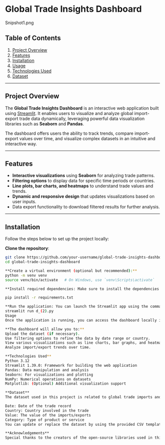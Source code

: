 # Global Trade Insights Dashboard

Snipshot1.png

## Table of Contents
1. [Project Overview](#project-overview)
2. [Features](#features)
3. [Installation](#installation)
4. [Usage](#usage)
5. [Technologies Used](#technologies-used)
6. [Dataset](#dataset)

---

## Project Overview

The **Global Trade Insights Dashboard** is an interactive web application built using [Streamlit](https://streamlit.io/). It enables users to visualize and analyze global import-export trade data dynamically, leveraging powerful data visualization libraries such as **Seaborn** and **Pandas**. 

The dashboard offers users the ability to track trends, compare import-export values over time, and visualize complex datasets in an intuitive and interactive way.

---

## Features

- **Interactive visualizations** using **Seaborn** for analyzing trade patterns.
- **Filtering options** to display data for specific time periods or countries.
- **Line plots, bar charts, and heatmaps** to understand trade values and trends.
- **Dynamic and responsive design** that updates visualizations based on user inputs.
- Data export functionality to download filtered results for further analysis.

---

## Installation

Follow the steps below to set up the project locally:

**Clone the repository**:
   ```bash
   git clone https://github.com/your-username/global-trade-insights-dashboard.git
   cd global-trade-insights-dashboard

**Create a virtual environment (optional but recommended):**
python -m venv venv
source venv/bin/activate   # On Windows, use `venv\Scripts\activate`

**Install required dependencies: Make sure to install the dependencies listed in requirements.txt.**

pip install -r requirements.txt

**Run the application: You can launch the Streamlit app using the command below:**
streamlit run d_(2).py
Usage
Once the application is running, you can access the dashboard locally in your browser at http://localhost:8501.

**The dashboard will allow you to:**
Upload the dataset (if necessary).
Use filtering options to refine the data by date range or country.
View various visualizations such as line charts, bar graphs, and heatmaps.
Analyze import/export trends over time.

**Technologies Used**
Python 3.12
Streamlit 1.39.0: Framework for building the web application
Pandas: Data manipulation and analysis
Seaborn: For visualizations and plotting
NumPy: Numerical operations on datasets
Matplotlib: (Optional) Additional visualization support

**Dataset**
The dataset used in this project is related to global trade imports and exports. It includes the following columns:

Date: Date of the trade record
Country: Country involved in the trade
Value: The value of the imports/exports
Category: Type of product or service
You can update or replace the dataset by using the provided CSV template Imports_Exports_Dataset.csv. Make sure the column names match the expected format.

**Acknowledgements**
Special thanks to the creators of the open-source libraries used in this project. Also, thank you to Streamlit for providing such an amazing platform for data visualization.
